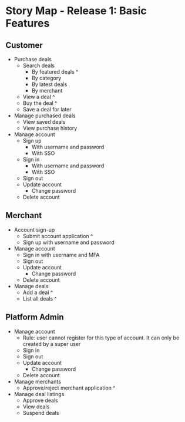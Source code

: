 # Story Map - Release 1: Basic Features

## Customer

- Purchase deals
  - Search deals
    - By featured deals ^
    - By category
    - By latest deals
    - By merchant
  - View a deal ^
  - Buy the deal ^
  - Save a deal for later
- Manage purchased deals
  - View saved deals
  - View purchase history
- Manage account
  - Sign up
    - With username and password
    - With SSO
  - Sign in
    - With username and password
    - With SSO
  - Sign out
  - Update account
    - Change password
  - Delete account

## Merchant

- Account sign-up
  - Submit account application ^
  - Sign up with username and password
- Manage account
  - Sign in with username and MFA
  - Sign out
  - Update account
    - Change password
  - Delete account
- Manage deals
  - Add a deal ^
  - List all deals ^

## Platform Admin

- Manage account
  - Rule: user cannot register for this type of account. It can only be created by a super user
  - Sign in
  - Sign out
  - Update account
    - Change password
  - Delete account
- Manage merchants
  - Approve/reject merchant application ^
- Manage deal listings
  - Approve deals
  - View deals
  - Suspend deals
